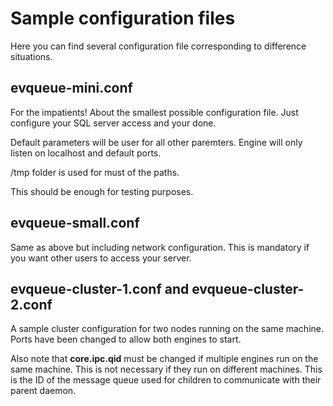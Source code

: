 # Sample configuration files

Here you can find several configuration file corresponding to difference situations.

## evqueue-mini.conf

For the impatients! About the smallest possible configuration file. Just configure your SQL server access and your done.

Default parameters will be user for all other paremters. Engine will only listen on localhost and default ports.

/tmp folder is used for must of the paths.

This should be enough for testing purposes.

## evqueue-small.conf

Same as above but including network configuration. This is mandatory if you want other users to access your server.

## evqueue-cluster-1.conf and evqueue-cluster-2.conf

A sample cluster configuration for two nodes running on the same machine. Ports have been changed to allow both engines to start.

Also note that **core.ipc.qid** must be changed if multiple engines run on the same machine. This is not necessary if they run on different machines. This is the ID of the message queue used for children to communicate with their parent daemon.
